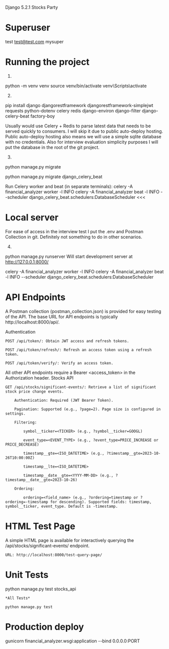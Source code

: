 Django 5.2.1 Stocks Party

# Superuser

test
test@test.com
mysuper

# Running the project

1.
python -m venv venv
source venv/bin/activate                                                                                                                    venv\Scripts\activate

2.
pip install django djangorestframework djangorestframework-simplejwt requests python-dotenv celery redis django-environ django-filter django-celery-beat factory-boy

Usually would use Celery + Redis to parse latest data that needs to be served quickly to consumers. I will skip it due to public auto-deploy hosting.
Public auto-deploy hosting also means we will use a simple sqlite database with no credentials.
Also for interview evaluation simplicity purposes I will put the database in the root of the git project.

3.
python manage.py migrate

>>>
python manage.py migrate django_celery_beat

Run Celery worker and beat (in separate terminals):
celery -A financial_analyzer worker -l INFO
celery -A financial_analyzer beat -l INFO --scheduler django_celery_beat.schedulers:DatabaseScheduler
<<<

# Local server

For ease of access in the interview test I put the .env and Postman Collection in git. Definitely not something to do in other scenarios.

4.
python manage.py runserver
Will start development server at http://127.0.0.1:8000/

celery -A financial_analyzer worker -l INFO
celery -A financial_analyzer beat -l INFO --scheduler django_celery_beat.schedulers:DatabaseScheduler

# API Endpoints

A Postman collection (postman_collection.json) is provided for easy testing of the API.
The base URL for API endpoints is typically http://localhost:8000/api/.

Authentication

    POST /api/token/: Obtain JWT access and refresh tokens.

    POST /api/token/refresh/: Refresh an access token using a refresh token.

    POST /api/token/verify/: Verify an access token.

All other API endpoints require a Bearer <access_token> in the Authorization header.
Stocks API

    GET /api/stocks/significant-events/: Retrieve a list of significant stock price change events.

        Authentication: Required (JWT Bearer Token).

        Pagination: Supported (e.g., ?page=2). Page size is configured in settings.

        Filtering:

            symbol__ticker=<TICKER> (e.g., ?symbol__ticker=GOOGL)

            event_type=<EVENT_TYPE> (e.g., ?event_type=PRICE_INCREASE or PRICE_DECREASE)

            timestamp__gte=<ISO_DATETIME> (e.g., ?timestamp__gte=2023-10-26T10:00:00Z)

            timestamp__lte=<ISO_DATETIME>

            timestamp__date__gte=<YYYY-MM-DD> (e.g., ?timestamp__date__gte=2023-10-26)

        Ordering:

            ordering=<field_name> (e.g., ?ordering=timestamp or ?ordering=-timestamp for descending). Supported fields: timestamp, symbol__ticker, event_type. Default is -timestamp.

# HTML Test Page

A simple HTML page is available for interactively querying the /api/stocks/significant-events/ endpoint.

    URL: http://localhost:8000/test-query-page/


# Unit Tests

python manage.py test stocks_api

    *All Tests*

    python manage.py test


# Production deploy

gunicorn financial_analyzer.wsgi:application --bind 0.0.0.0:PORT